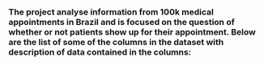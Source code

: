 ### The project analyse  information from 100k medical appointments in Brazil and is focused on the question of whether or not patients show up for their appointment. Below are the list of some of the columns in the dataset with description of data contained in the columns:
